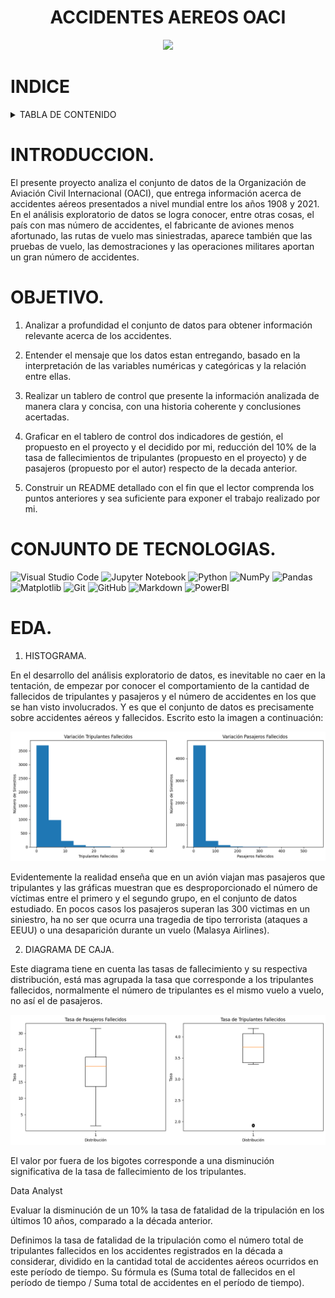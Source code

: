 <h1 align="center"> ACCIDENTES AEREOS OACI  </h1>


<p align="center">
<img src=https://th.bing.com/th/id/R.5554814c2a1e3fcae2fd53f3ad1c81c2?rik=g29HUUEaqtLZ0g&riu=http%3a%2f%2f3.bp.blogspot.com%2f-7bc3GooJBHg%2fTVRooDxkVOI%2fAAAAAAAAABI%2fohZzSQy5MBk%2fw1200-h630-p-k-no-nu%2fflight815-des.jpg&ehk=gr%2brjd9uxyZS48qM4lNQLViZpmaA8s%2fyWjvJVggfpAI%3d&risl=&pid=ImgRaw&r=0
</p>


# INDICE 
<!-- TABLA DE CONTENIDO -->
<details>
  <summary>TABLA DE CONTENIDO</summary>
  <ol>  
    <li><a href="#INTRODUCCION">INTRODUCCION</a></li>
    <li><a href="#OBJETIVO">OBJETIVO</a></li>
    <li><a href="#CONJUNTO-DE-TECNOLOGIAS">CONJUNTO DE TECNOLOGIAS</a></li>
    <li><a href="#EDA">EDA</a></li>
    <li><a href="#KPI1">KPI 1</a></li>
    <li><a href="#KPI2">KPI 2</a></li>
    <li><a href="#CONCLUSIONES">CONCLUSIONES</a></li>
  </ol>
</details>



# INTRODUCCION.

El presente proyecto analiza el conjunto de datos de la Organización de Aviación Civil Internacional (OACI),
que entrega información acerca de accidentes aéreos presentados a nivel mundial entre los años 1908 y 2021. En el análisis exploratorio de datos se logra conocer, entre otras cosas, el país con mas número de accidentes, el fabricante de aviones menos afortunado, las rutas de vuelo mas siniestradas, aparece también que las pruebas de vuelo, las demostraciones y las operaciones militares aportan un gran número de accidentes.

# OBJETIVO.

1. Analizar a profundidad el conjunto de datos para obtener información relevante acerca de los accidentes.

2. Entender el mensaje que los datos estan entregando, basado en la interpretación de las variables numéricas y categóricas y la relación entre ellas.

3. Realizar un tablero de control que presente la información analizada de manera clara y concisa, con una historia coherente y conclusiones acertadas.

4. Graficar en el tablero de control dos indicadores de gestión, el propuesto en el proyecto y el decidido por mi, reducción del 10% de la tasa de fallecimientos de tripulantes (propuesto en el proyecto) y de pasajeros (propuesto por el autor) respecto de la decada anterior.

5. Construir un README detallado con el fin que el lector comprenda los puntos anteriores y sea suficiente para exponer el trabajo realizado por mi.

# CONJUNTO DE TECNOLOGIAS.

![Visual Studio Code](https://img.shields.io/badge/Visual%20Studio%20Code-0078d7.svg?style=for-the-badge&logo=visual-studio-code&logoColor=white)
![Jupyter Notebook](https://img.shields.io/badge/jupyter-%23FA0F00.svg?style=for-the-badge&logo=jupyter&logoColor=white)
![Python](https://img.shields.io/badge/python-3670A0?style=for-the-badge&logo=python&logoColor=ffdd54)
![NumPy](https://img.shields.io/badge/numpy-%23013243.svg?style=for-the-badge&logo=numpy&logoColor=white)
![Pandas](https://img.shields.io/badge/pandas-%23150458.svg?style=for-the-badge&logo=pandas&logoColor=white)
![Matplotlib](https://img.shields.io/badge/Matplotlib-%23ffffff.svg?style=for-the-badge&logo=Matplotlib&logoColor=black)
![Git](https://img.shields.io/badge/git-%23F05033.svg?style=for-the-badge&logo=git&logoColor=white)
![GitHub](https://img.shields.io/badge/github-%23121011.svg?style=for-the-badge&logo=github&logoColor=white)
![Markdown](https://img.shields.io/badge/markdown-%23000000.svg?style=for-the-badge&logo=markdown&logoColor=white)
![PowerBI](https://img.shields.io/badge/PowerBI-F2C811?style=for-the-badge&logo=Power%20BI&logoColor=white)

# EDA.

1. HISTOGRAMA.

En el desarrollo del análisis exploratorio de datos, es inevitable no caer en la tentación, de empezar por conocer el comportamiento de la cantidad de fallecidos de tripulantes y pasajeros y el número de accidentes en los que se han visto involucrados. Y es que el conjunto de datos es precisamente sobre accidentes aéreos y fallecidos. Escrito esto la imagen a continuación:

![Alt text](output.png)

Evidentemente la realidad enseña que en un avión viajan mas pasajeros que tripulantes y las gráficas muestran que es desproporcionado el número de víctimas entre el primero y el segundo grupo, en el conjunto de datos estudiado. En pocos casos los pasajeros superan las 300 victimas en un siniestro, ha no ser que ocurra una tragedia de tipo terrorista (ataques a EEUU) o una desaparición durante un vuelo (Malasya Airlines).

2. DIAGRAMA DE CAJA.

Este diagrama tiene en cuenta las tasas de fallecimiento y su respectiva distribución, está mas agrupada la tasa que corresponde a los tripulantes fallecidos, normalmente el número de tripulantes es el mismo vuelo a vuelo, no así el de pasajeros.

![Alt text](diagramacaja.png)

El valor por fuera de los bigotes corresponde a una disminución significativa de la tasa de fallecimiento de los tripulantes.













Data Analyst


Evaluar la disminución de un 10% la tasa de fatalidad de la tripulación en los últimos 10 años, comparado a la década anterior.

Definimos la tasa de fatalidad de la tripulación como el número total de tripulantes fallecidos en los accidentes registrados en la década a considerar, dividido en la cantidad total de accidentes aéreos ocurridos en este período de tiempo. Su fórmula es (Suma total de fallecidos en el período de tiempo / Suma total de accidentes en el período de tiempo).